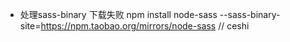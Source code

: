 - 处理sass-binary 下载失败
npm install node-sass --sass-binary-site=https://npm.taobao.org/mirrors/node-sass
// ceshi